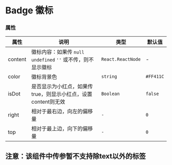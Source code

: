# Badge 徽标

<code src="./demos/index.tsx"></code>

### 属性

| 属性    | 说明                                                                                            | 类型                                  | 默认值    |
| ------- | ----------------------------------------------------------------------------------------------- | ------------------------------------- | --------- |
| content | 徽标内容：如果传 `null` `undefined` `''` 或不传，则不显示徽标 | `React.ReactNode` | -         |
| color   | 徽标背景色                                                                                      | `string`                              | `#FF411C` |
| isDot   | 是否显示为小红点，如果传 true，则显示小红点，设置content则无效                                                       | `Boolean`            | `false` |
| right | 相对于最右边，向左的偏移量 | `-` |  `0`    |
| top   | 相对于最上边，向下的偏移量 |  `-` | `0`    |

## 注意：该组件中传参暂不支持除text以外的标签
